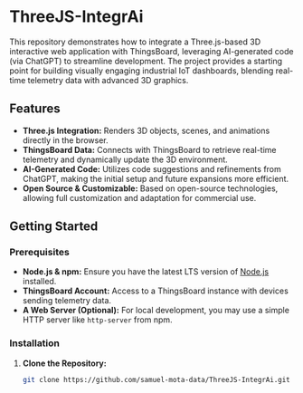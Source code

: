 # ThreeJS-IntegrAi

This repository demonstrates how to integrate a Three.js-based 3D interactive web application with ThingsBoard, leveraging AI-generated code (via ChatGPT) to streamline development. The project provides a starting point for building visually engaging industrial IoT dashboards, blending real-time telemetry data with advanced 3D graphics.

## Features

- **Three.js Integration:** Renders 3D objects, scenes, and animations directly in the browser.
- **ThingsBoard Data:** Connects with ThingsBoard to retrieve real-time telemetry and dynamically update the 3D environment.
- **AI-Generated Code:** Utilizes code suggestions and refinements from ChatGPT, making the initial setup and future expansions more efficient.
- **Open Source & Customizable:** Based on open-source technologies, allowing full customization and adaptation for commercial use.

## Getting Started

### Prerequisites

- **Node.js & npm:** Ensure you have the latest LTS version of [Node.js](https://nodejs.org/) installed.
- **ThingsBoard Account:** Access to a ThingsBoard instance with devices sending telemetry data.
- **A Web Server (Optional):** For local development, you may use a simple HTTP server like `http-server` from npm.

### Installation

1. **Clone the Repository:**
   ```bash
   git clone https://github.com/samuel-mota-data/ThreeJS-IntegrAi.git
